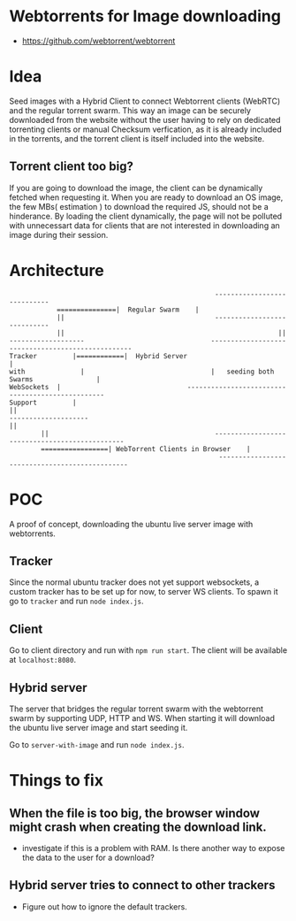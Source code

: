 # Webtorrents for Image downloading

- https://github.com/webtorrent/webtorrent


# Idea
Seed images with a Hybrid Client to connect Webtorrent clients (WebRTC) and the regular torrent swarm.
This way an image can be securely downloaded from the website without the user having to rely on dedicated torrenting clients or manual Checksum verfication, as 
it is already included in the torrents, and the torrent client is itself included into the website.

## Torrent client too big?
If you are going to download the image, the client can be dynamically fetched when requesting it. When you are ready to download an OS image, the few MBs( estimation ) to download the required JS, should not be a hinderance.
By loading the client dynamically, the page will not be polluted with unnecessart data for clients that are not interested in downloading an image during their session.


# Architecture


```
                                                    ----------------------------
            ===============|  Regular Swarm    |
            ||                                      ----------------------------
            ||                                                      ||
-------------------                                --------------------------------------------------
Tracker         |============|  Hybrid Server                             |
with              |                                |   seeding both Swarms                |
WebSockets  |                                -------------------------------------------------
Support         |                                                    ||
--------------------                                                    ||
        ||                                          -----------------------------------------------
        =================| WebTorrent Clients in Browser    |
                                                     -----------------------------------------------
```

# POC

A proof of concept, downloading the ubuntu live server image with webtorrents.

## Tracker
Since the normal ubuntu tracker does not yet support websockets, a custom tracker has to be set up for now, to server WS clients.
To spawn it go to `tracker` and run `node index.js`.

## Client
Go to client directory and run with `npm run start`. The client will be available at `localhost:8080`.

## Hybrid server
The server that bridges the regular torrent swarm with the webtorrent swarm by supporting UDP, HTTP and WS.
When starting it will download the ubuntu live server image and start seeding it.

Go to `server-with-image` and run `node index.js`.



# Things to fix 

## When the file is too big, the browser window might crash when creating the download link. 
- investigate if this is a problem with RAM. Is there another way to expose the data to the user for a download?

## Hybrid server tries to connect to other trackers
- Figure out how to ignore the default trackers.








